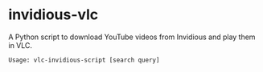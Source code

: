 # invidious-vlc
A Python script to download YouTube videos from Invidious and play them in VLC.

```
Usage: vlc-invidious-script [search query]
```
